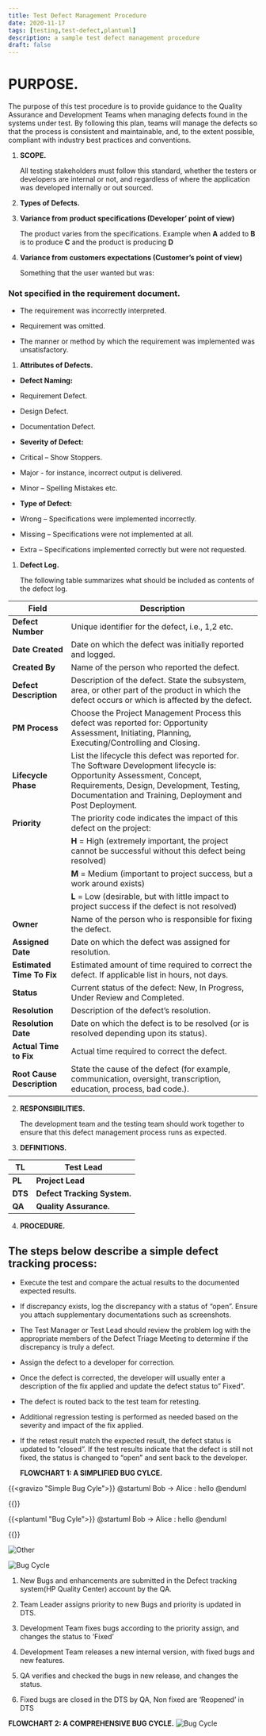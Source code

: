 ```yaml
---
title: Test Defect Management Procedure
date: 2020-11-17
tags: [testing,test-defect,plantuml]
description: a sample test defect management procedure
draft: false
---
```


# PURPOSE.

The purpose of this test procedure is to provide guidance to the Quality
Assurance and Development Teams when managing defects found in the systems
under test. By following this plan, teams will manage the defects so that
the process is consistent and maintainable, and, to the extent possible,
compliant with industry best practices and conventions.

1.  **SCOPE.**

    All testing stakeholders must follow this standard, whether the testers or
    developers are internal or not, and regardless of where the application was
    developed internally or out sourced.

2.  **Types of Defects.**

3.  **Variance from product specifications (Developer’ point of view)**

    The product varies from the specifications. Example when **A** added to
    **B** is to produce **C** and the product is producing **D**

4.  **Variance from customers expectations (Customer’s point of view)**

    Something that the user wanted but was:

### Not specified in the requirement document.

-   The requirement was incorrectly interpreted.

-   Requirement was omitted.

-   The manner or method by which the requirement was implemented was
    unsatisfactory.

1.  **Attributes of Defects.**

-   **Defect Naming:**

-   Requirement Defect.

-   Design Defect.

-   Documentation Defect.

-   **Severity of Defect:**

-   Critical – Show Stoppers.

-   Major - for instance, incorrect output is delivered.

-   Minor – Spelling Mistakes etc.

-   **Type of Defect:**

-   Wrong – Specifications were implemented incorrectly.

-   Missing – Specifications were not implemented at all.

-   Extra – Specifications implemented correctly but were not requested.

1.  **Defect Log.**

    The following table summarizes what should be included as contents of the
    defect log.

| **Field**                  | **Description**                                                                                                                                                                                                                   |
|----------------------------|-----------------------------------------------------------------------------------------------------------------------------------------------------------------------------------------------------------------------------------|
| **Defect Number**          | Unique identifier for the defect, i.e., 1,2 etc.                                                                                                                                                                                  |
| **Date Created**           | Date on which the defect was initially reported and logged.                                                                                                                                                                       |
| **Created By**             | Name of the person who reported the defect.                                                                                                                                                                                       |
| **Defect Description**     | Description of the defect. State the subsystem, area, or other part of the product in which the defect occurs or which is affected by the defect.                                                                                 |
| **PM Process**             | Choose the Project Management Process this defect was reported for: Opportunity Assessment, Initiating, Planning, Executing/Controlling and Closing.                                                                              |
| **Lifecycle Phase**        | List the lifecycle this defect was reported for. The Software Development lifecycle is: Opportunity Assessment, Concept, Requirements, Design, Development, Testing, Documentation and Training, Deployment and Post Deployment.  |
| **Priority**               | The priority code indicates the impact of this defect on the project:                                                                                                                                                             |
|                            | **H** = High (extremely important, the project cannot be successful without this defect being resolved)                                                                                                                           |
|                            | **M** = Medium (important to project success, but a work around exists)                                                                                                                                                           |
|                            | **L** = Low (desirable, but with little impact to project success if the defect is not resolved)                                                                                                                                  |
| **Owner**                  | Name of the person who is responsible for fixing the defect.                                                                                                                                                                      |
| **Assigned Date**          | Date on which the defect was assigned for resolution.                                                                                                                                                                             |
| **Estimated Time To Fix**  | Estimated amount of time required to correct the defect. If applicable list in hours, not days.                                                                                                                                   |
| **Status**                 | Current status of the defect: New, In Progress, Under Review and Completed.                                                                                                                                                       |
| **Resolution**             | Description of the defect’s resolution.                                                                                                                                                                                           |
| **Resolution Date**        | Date on which the defect is to be resolved (or is resolved depending upon its status).                                                                                                                                            |
| **Actual Time to Fix**     | Actual time required to correct the defect.                                                                                                                                                                                       |
| **Root Cause Description** | State the cause of the defect (for example, communication, oversight, transcription, education, process, bad code.).                                                                                                              |

2.  **RESPONSIBILITIES.**

    The development team and the testing team should work together to ensure
    that this defect management process runs as expected.

3.  **DEFINITIONS.**

| **TL**  | **Test Lead**               |
|---------|-----------------------------|
| **PL**  | **Project Lead**            |
| **DTS** | **Defect Tracking System.** |
| **QA**  | **Quality Assurance.**      |

4.  **PROCEDURE.**

## The steps below describe a simple defect tracking process:

-   Execute the test and compare the actual results to the documented expected
    results.

-   If discrepancy exists, log the discrepancy with a status of “open”. Ensure
    you attach supplementary documentations such as screenshots.

-   The Test Manager or Test Lead should review the problem log with the
    appropriate members of the Defect Triage Meeting to determine if the
    discrepancy is truly a defect.

-   Assign the defect to a developer for correction.

-   Once the defect is corrected, the developer will usually enter a description
    of the fix applied and update the defect status to” Fixed”.

-   The defect is routed back to the test team for retesting.

-   Additional regression testing is performed as needed based on the severity
    and impact of the fix applied.

-   If the retest result match the expected result, the defect status is updated
    to ”closed”. If the test results indicate that the defect is still not
    fixed, the status is changed to “open” and sent back to the developer.

    **FLOWCHART 1: A SIMPLIFIED BUG CYLCE.**

{{<gravizo "Simple Bug Cyle">}}
@startuml
Bob -> Alice : hello
@enduml

{{</gravizo>}}


{{<plantuml "Bug Cyle">}}
@startuml
Bob -> Alice : hello
@enduml

{{</plantuml>}}

![Other](http://www.plantuml.com/plantuml/png/encoded=)

![Bug Cycle](http://www.plantuml.com/plantuml/proxy?cache=no&src=https://raw.githubusercontent.com/jaymutuku/hugo-netlify-blog/main/content/posts/2020-11-17-test-defect-management-procedure/bugcycle.puml)


1.  New Bugs and enhancements are submitted in the Defect tracking system(HP
    Quality Center) account by the QA.

2.  Team Leader assigns priority to new Bugs and priority is updated in DTS.

3.  Development Team fixes bugs according to the priority assign, and changes
    the status to ‘Fixed’

4.  Development Team releases a new internal version, with fixed bugs and new
    features.

5.  QA verifies and checked the bugs in new release, and changes the status.

6.  Fixed bugs are closed in the DTS by QA, Non fixed are ‘Reopened’ in DTS

**FLOWCHART 2: A COMPREHENSIVE BUG CYCLE.**
![Bug Cycle](./pic3.jpg)